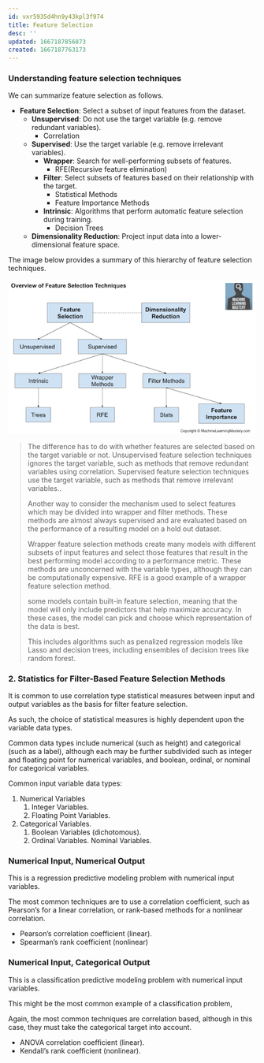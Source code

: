```yaml
---
id: vxr5935d4hn9y43kpl3f974
title: Feature Selection
desc: ''
updated: 1667187856873
created: 1667187763173
---
```


### Understanding feature selection techniques

We can summarize feature selection as follows.

* **Feature Selection**: Select a subset of input features from the dataset.
  * **Unsupervised**: Do not use the target variable (e.g. remove redundant variables).
    * Correlation
  * **Supervised**: Use the target variable (e.g. remove irrelevant variables).
    * **Wrapper**: Search for well-performing subsets of features.
      * RFE(Recursive feature elimination)
    * **Filter**: Select subsets of features based on their relationship with the target.
      * Statistical Methods
      * Feature Importance Methods
    * **Intrinsic**: Algorithms that perform automatic feature selection during training.
      * Decision Trees
  * **Dimensionality Reduction**: Project input data into a lower-dimensional feature space.

The image below provides a summary of this hierarchy of feature selection techniques.

![Feature Selection Tree](assets/images/data-science-algos/feature-selection/Overview-of-Feature-Selection-Techniques3.png)


> The difference has to do with whether features are selected based on the target variable or not. Unsupervised feature selection techniques ignores the target variable, such as methods that remove redundant variables using correlation. Supervised feature selection techniques use the target variable, such as methods that remove irrelevant variables..
> 
> Another way to consider the mechanism used to select features which may be divided into wrapper and filter methods. These methods are almost always supervised and are evaluated based on the performance of a resulting model on a hold out dataset.
>
>Wrapper feature selection methods create many models with different subsets of input features and select those features that result in the best performing model according to a performance metric. These methods are unconcerned with the variable types, although they can be computationally expensive. RFE is a good example of a wrapper feature selection method.
>
> some models contain built-in feature selection, meaning that the model will only include predictors that help maximize accuracy. In these cases, the model can pick and choose which representation of the data is best.
>
> This includes algorithms such as penalized regression models like Lasso and decision trees, including ensembles of decision trees like random forest.


### 2. Statistics for Filter-Based Feature Selection Methods
It is common to use correlation type statistical measures between input and output variables as the basis for filter feature selection.

As such, the choice of statistical measures is highly dependent upon the variable data types.

Common data types include numerical (such as height) and categorical (such as a label), although each may be further subdivided such as integer and floating point for numerical variables, and boolean, ordinal, or nominal for categorical variables.

Common input variable data types:

1. Numerical Variables
   1. Integer Variables.
   2. Floating Point Variables.
2. Categorical Variables.
   1. Boolean Variables (dichotomous).
   2. Ordinal Variables.
Nominal Variables.

### Numerical Input, Numerical Output
This is a regression predictive modeling problem with numerical input variables.

The most common techniques are to use a correlation coefficient, such as Pearson’s for a linear correlation, or rank-based methods for a nonlinear correlation.

* Pearson’s correlation coefficient (linear).
* Spearman’s rank coefficient (nonlinear)

### Numerical Input, Categorical Output
This is a classification predictive modeling problem with numerical input variables.

This might be the most common example of a classification problem,

Again, the most common techniques are correlation based, although in this case, they must take the categorical target into account.

* ANOVA correlation coefficient (linear).
* Kendall’s rank coefficient (nonlinear).